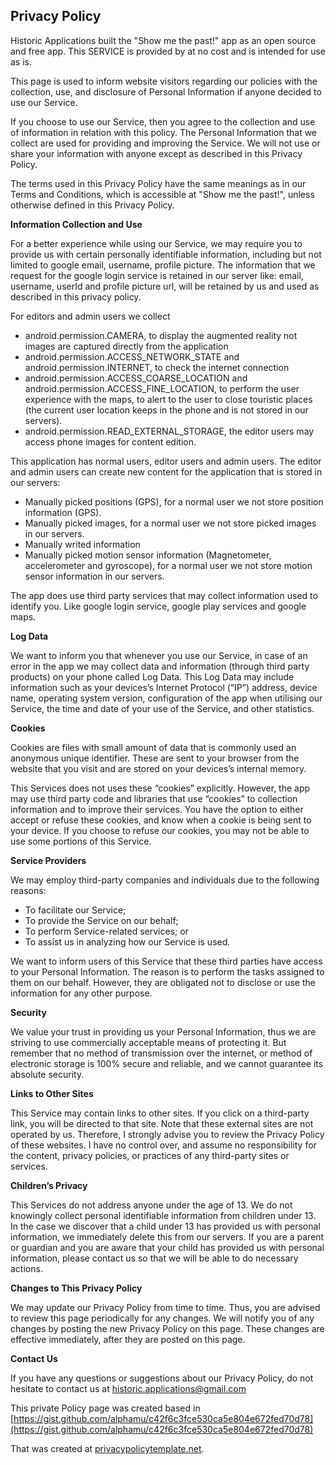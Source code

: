 ## Privacy Policy

Historic Applications built the "Show me the past!" app as an open source and free app. This SERVICE is provided by at no cost and is intended for use as is.

This page is used to inform website visitors regarding our policies with the collection, use, and disclosure of Personal Information if anyone decided to use our Service.

If you choose to use our Service, then you agree to the collection and use of information in relation with this policy. The Personal Information that we collect are used for providing and improving the Service. We will not use or share your information with anyone except as described in this Privacy Policy.

The terms used in this Privacy Policy have the same meanings as in our Terms and Conditions, which is accessible at "Show me the past!", unless otherwise defined in this Privacy Policy.

**Information Collection and Use**

For a better experience while using our Service, we may require you to provide us with certain personally identifiable information, including but not limited to google email, username, profile picture. The information that we request for the google login service is retained in our server like: email, username, userId and profile picture url, will be retained by us and used as described in this privacy policy.

For editors and admin users we collect 

 * android.permission.CAMERA, to display the augmented reality not images are captured directly from the application
 * android.permission.ACCESS_NETWORK_STATE and android.permission.INTERNET, to check the internet connection
 * android.permission.ACCESS_COARSE_LOCATION and android.permission.ACCESS_FINE_LOCATION, to perform the user experience with the maps, to alert to the user to close touristic places (the current user location keeps in the phone and is not stored in our servers).
 * android.permission.READ_EXTERNAL_STORAGE, the editor users may access phone images for content edition.

This application has normal users, editor users and admin users. The editor and admin users can create new content for the application that is stored in our servers:

 * Manually picked positions (GPS), for a normal user we not store position information (GPS).
 * Manually picked images, for a normal user we not store picked images in our servers.
 * Manually writed information
 * Manually picked motion sensor information (Magnetometer, accelerometer and gyroscope), for a normal user we not store motion sensor information in our servers.

The app does use third party services that may collect information used to identify you. Like google login service, google play services and google maps.

**Log Data**

We want to inform you that whenever you use our Service, in case of an error in the app we may collect data and information (through third party products) on your phone called Log Data. This Log Data may include information such as your devices’s Internet Protocol (“IP”) address, device name, operating system version, configuration of the app when utilising our Service, the time and date of your use of the Service, and other statistics.

**Cookies**

Cookies are files with small amount of data that is commonly used an anonymous unique identifier. These are sent to your browser from the website that you visit and are stored on your devices’s internal memory.

This Services does not uses these “cookies” explicitly. However, the app may use third party code and libraries that use “cookies” to collection information and to improve their services. You have the option to either accept or refuse these cookies, and know when a cookie is being sent to your device. If you choose to refuse our cookies, you may not be able to use some portions of this Service.

**Service Providers**

We may employ third-party companies and individuals due to the following reasons:

*   To facilitate our Service;
*   To provide the Service on our behalf;
*   To perform Service-related services; or
*   To assist us in analyzing how our Service is used.

We want to inform users of this Service that these third parties have access to your Personal Information. The reason is to perform the tasks assigned to them on our behalf. However, they are obligated not to disclose or use the information for any other purpose.

**Security**

We value your trust in providing us your Personal Information, thus we are striving to use commercially acceptable means of protecting it. But remember that no method of transmission over the internet, or method of electronic storage is 100% secure and reliable, and we cannot guarantee its absolute security.

**Links to Other Sites**

This Service may contain links to other sites. If you click on a third-party link, you will be directed to that site. Note that these external sites are not operated by us. Therefore, I strongly advise you to review the Privacy Policy of these websites. I have no control over, and assume no responsibility for the content, privacy policies, or practices of any third-party sites or services.

**Children’s Privacy**

This Services do not address anyone under the age of 13\. We do not knowingly collect personal identifiable information from children under 13\. In the case we discover that a child under 13 has provided us with personal information, we immediately delete this from our servers. If you are a parent or guardian and you are aware that your child has provided us with personal information, please contact us so that we will be able to do necessary actions.

**Changes to This Privacy Policy**

We may update our Privacy Policy from time to time. Thus, you are advised to review this page periodically for any changes. We will notify you of any changes by posting the new Privacy Policy on this page. These changes are effective immediately, after they are posted on this page.

**Contact Us**

If you have any questions or suggestions about our Privacy Policy, do not hesitate to contact us at historic.applications@gmail.com

This private Policy page was created based in [https://gist.github.com/alphamu/c42f6c3fce530ca5e804e672fed70d78](https://gist.github.com/alphamu/c42f6c3fce530ca5e804e672fed70d78)

That was created at [privacypolicytemplate.net](https://privacypolicytemplate.net).
